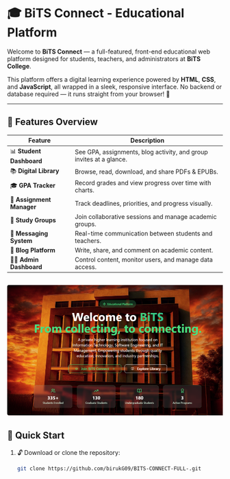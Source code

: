 # 🎓 BiTS Connect - Educational Platform

Welcome to **BiTS Connect** — a full-featured, front-end educational web platform designed for students, teachers, and administrators at **BiTS College**.

This platform offers a digital learning experience powered by **HTML**, **CSS**, and **JavaScript**, all wrapped in a sleek, responsive interface. No backend or database required — it runs straight from your browser! 🚀

---

## 🌟 Features Overview

| Feature | Description |
|--------|-------------|
| 📊 **Student Dashboard** | See GPA, assignments, blog activity, and group invites at a glance. |
| 📚 **Digital Library** | Browse, read, download, and share PDFs & EPUBs. |
| 🎓 **GPA Tracker** | Record grades and view progress over time with charts. |
| 📝 **Assignment Manager** | Track deadlines, priorities, and progress visually. |
| 👥 **Study Groups** | Join collaborative sessions and manage academic groups. |
| 💬 **Messaging System** | Real-time communication between students and teachers. |
| 📰 **Blog Platform** | Write, share, and comment on academic content. |
| 🧑‍💼 **Admin Dashboard** | Control content, monitor users, and manage data access. |
![image alt](https://github.com/birukG09/BITS-CONNECT-FULL-/blob/03ef8578a1329e23db7bea9c7add4c905035b0c4/Screenshot%202025-07-03%20003416.png)
---

## 🚀 Quick Start

1. 🔓 Download or clone the repository:
   ```bash
   git clone https://github.com/birukG09/BITS-CONNECT-FULL-.git

